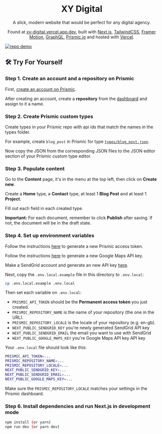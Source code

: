 <h1 align="center">
  XY Digital
</h1>
<p align="center">
  A slick, modern website that would be perfect for any digital agency.
</p>
<p align="center">
  Found at <a href="https://xy-digital.vercel.app" target="_blank">xy-digital.vercel.app.dev</a>, built with <a href="https://nextjs.org/" target="_blank">Next.js</a>, <a href="https://tailwindcss.com/" target="_blank">TailwindCSS</a>, <a href="https://www.framer.com/motion/" target="_blank">Framer Motion</a>, <a href="https://graphql.org/" target="_blank">GraphQL</a>, <a href="https://prismic.io/" target="_blank">Prismic.io</a> and hosted with <a href="https://vercel.com/" target="_blank">Vercel</a>.
</p>
<a href="https://xy-digital.vercel.app" target="_blank">
  <img src="https://raw.githubusercontent.com/bradypp/xy-digital/master/public/img/demo.png" alt="repo demo">
</a>

## 🛠 Try For Yourself

### Step 1. Create an account and a repository on Prismic

First, [create an account on Prismic](https://prismic.io/).

After creating an account, create a **repository** from the [dashboard](https://prismic.io/dashboard/) and assign to it a name.

### Step 2. Create Prismic custom types

Create types in your Prismic repo with api ids that match the names in the types folder.

For example, create `blog_post` in Prismic for type [`types/blog_post.json`](types/blog_post.json).

Now copy the JSON from the corresponding JSON files to the JSON editor section of your Prismic custom type editor.

### Step 3. Populate content

Go to the **Content** page, it's in the menu at the top left, then click on **Create new**.

Create a **Home** type, a **Contact** type, at least 1 **Blog Post** and at least 1 **Project**.

Fill out each field in each created type.

**Important:** For each document, remember to click **Publish** after saving. If not, the document will be in the draft state.

### Step 4. Set up environment variables

Follow the instructions [here](https://intercom.help/prismicio/en/articles/1036153-generating-an-access-token) to generate a new Prismic access token.

Follow the instructions [here](https://developers.google.com/maps/documentation/javascript/get-api-key) to generate a new Google Maps API key.

Make a SendGrid account and generate an new API key [here](https://sendgrid.com/).

Next, copy the `.env.local.example` file in this directory to `.env.local`:

```bash
cp .env.local.example .env.local
```

Then set each variable on `.env.local`:

-   `PRISMIC_API_TOKEN` should be the **Permanent access token** you just created.
-   `PRISMIC_REPOSITORY_NAME` is the name of your repository (the one in the URL).
-   `PRISMIC_REPOSITORY_LOCALE` is the locale of your repository (e.g. en-gb).
-   `NEXT_PUBLIC_SENDGRID_KEY` you're newly generated SendGrid API key
-   `NEXT_PUBLIC_SENDGRID_EMAIL` the email you want to use with SendGrid
-   `NEXT_PUBLIC_GOOGLE_MAPS_KEY` you're Google Maps API key API key

Your `.env.local` file should look like this:

```bash
PRISMIC_API_TOKEN=...
PRISMIC_REPOSITORY_NAME=...
PRISMIC_REPOSITORY_LOCALE=...
NEXT_PUBLIC_SENDGRID_KEY=...
NEXT_PUBLIC_SENDGRID_EMAIL=...
NEXT_PUBLIC_GOOGLE_MAPS_KEY=...
```

Make sure the `PRISMIC_REPOSITORY_LOCALE` matches your settings in the Prismic dashboard.

### Step 6. Install dependencies and run Next.js in development mode

```bash
npm install (or yarn)
npm run dev (or yarn dev)
```
